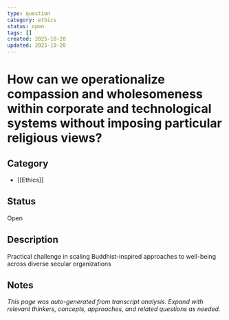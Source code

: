 ```yaml
---
type: question
category: ethics
status: open
tags: []
created: 2025-10-20
updated: 2025-10-20
---
```


# How can we operationalize compassion and wholesomeness within corporate and technological systems without imposing particular religious views?

## Category

- [[Ethics]]

## Status

Open

## Description

Practical challenge in scaling Buddhist-inspired approaches to well-being across diverse secular organizations

## Notes

*This page was auto-generated from transcript analysis. Expand with relevant thinkers, concepts, approaches, and related questions as needed.*
